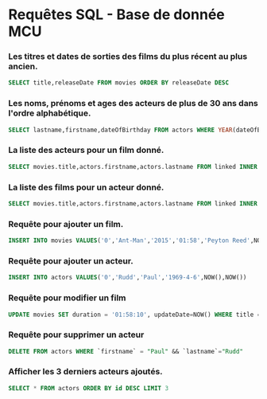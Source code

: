 # Requêtes SQL - Base de donnée MCU

### Les titres et dates de sorties des films du plus récent au plus ancien.
```sql
SELECT title,releaseDate FROM movies ORDER BY releaseDate DESC
```

### Les noms, prénoms et ages des acteurs de plus de 30 ans dans l'ordre alphabétique.
```sql
SELECT lastname,firstname,dateOfBirthday FROM actors WHERE YEAR(dateOfBirthday)<1991 ORDER BY lastname,firstname ASC
```

### La liste des acteurs pour un film donné.
```sql
SELECT movies.title,actors.firstname,actors.lastname FROM linked INNER JOIN movies ON linked.idMovies=movies.id INNER JOIN actors ON linked.idActor=actors.id WHERE movies.title="Avengers"
```

### La liste des films pour un acteur donné.
```sql
SELECT movies.title,actors.firstname,actors.lastname FROM linked INNER JOIN movies ON linked.idMovies=movies.id INNER JOIN actors ON linked.idActor=actors.id WHERE actors.firstname="Robert" && actors.lastname="Downey Jr."
```

### Requête pour ajouter un film.
```sql
INSERT INTO movies VALUES('0','Ant-Man','2015','01:58','Peyton Reed',NOW(),NOW())
```

### Requête pour ajouter un acteur.
```sql
INSERT INTO actors VALUES('0','Rudd','Paul','1969-4-6',NOW(),NOW())
```

### Requête pour modifier un film
```sql
UPDATE movies SET duration = '01:58:10', updateDate=NOW() WHERE title = "Ant-Man"
```

### Requête pour supprimer un acteur
```sql
DELETE FROM actors WHERE `firstname` = "Paul" && `lastname`="Rudd"
```

### Afficher les 3 derniers acteurs ajoutés.
```sql
SELECT * FROM actors ORDER BY id DESC LIMIT 3
```
